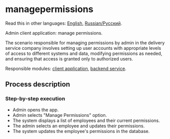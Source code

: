 # managepermissions

Read this in other languages: [English](managepermissions.md), [Russian/Русский](managepermissions.ru.md). 

Admin client application: manage permissions.

The scenario responsible for managing permissions by admin in the delivery service company involves setting up user accounts with appropriate levels of access to different systems and data, modifying permissions as needed, and ensuring that access is granted only to authorized users.

Responsible modules: [client application](../../frontend/adminclient.md), [backend service](../../backend/adminbackend.md).

## Process description

### Step-by-step execution

- Admin opens the app.
- Admin selects "Manage Permissions" option.
- The system displays a list of employees and their current permissions.
- The admin selects an employee and updates their permissions.
- The system updates the employee's permissions in the database.
